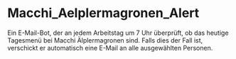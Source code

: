 # Macchi_Aelplermagronen_Alert
Ein E-Mail-Bot, der an jedem Arbeitstag um 7 Uhr überprüft, ob das heutige Tagesmenü bei Macchi Älplermagronen sind. Falls dies der Fall ist, verschickt er automatisch eine E-Mail an alle ausgewählten Personen.
